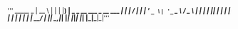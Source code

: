 '''  _____                                _ 
 |  __ \                              | |
 | |__) |   _ _ __ ___  _ __ ___   ___| |
 |  ___/ | | | '_ ` _ \| '_ ` _ \ / _ \ |
 | |   | |_| | | | | | | | | | | |  __/ |
 |_|    \__,_|_| |_| |_|_| |_| |_|\___|_|'''
